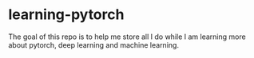 # learning-pytorch
The goal of this repo is to help me store all I do while I am learning more about pytorch, deep learning and machine learning.
